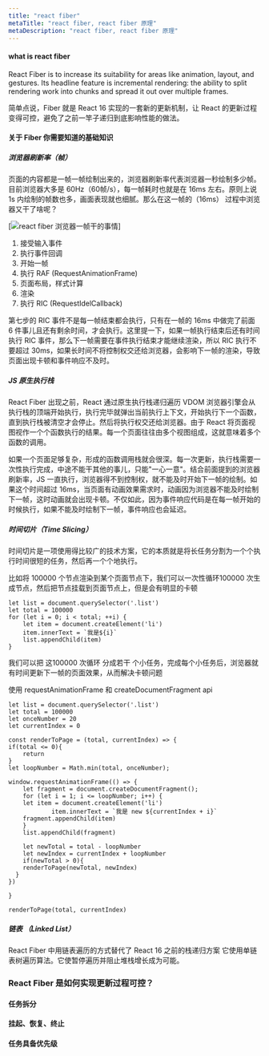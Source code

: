 ```yaml
---
title: "react fiber"
metaTitle: "react fiber, react fiber 原理"
metaDescription: "react fiber, react fiber 原理"
---
```


#### what is react fiber

React Fiber is to increase its suitability for areas like animation, layout, and gestures. Its headline feature is incremental rendering: the ability to split rendering work into chunks and spread it out over multiple frames.

简单点说，Fiber 就是 React 16 实现的一套新的更新机制，让 React 的更新过程变得可控，避免了之前一竿子递归到底影响性能的做法。


#### 关于 Fiber 你需要知道的基础知识
##### 浏览器刷新率（帧）
页面的内容都是一帧一帧绘制出来的，浏览器刷新率代表浏览器一秒绘制多少帧。目前浏览器大多是 60Hz（60帧/s），每一帧耗时也就是在 16ms 左右。原则上说 1s 内绘制的帧数也多，画面表现就也细腻。那么在这一帧的（16ms） 过程中浏览器又干了啥呢？

[![react fiber 浏览器一帧干的事情](https://raw.githubusercontent.com/Boytobeaman/learnnote.site/master/static/documents/images/life-of-a-frame.png)]

1. 接受输入事件
1. 执行事件回调
1. 开始一帧
1. 执行 RAF (RequestAnimationFrame)
1. 页面布局，样式计算
1. 渲染
1. 执行 RIC (RequestIdelCallback)

第七步的 RIC 事件不是每一帧结束都会执行，只有在一帧的 16ms 中做完了前面 6 件事儿且还有剩余时间，才会执行。这里提一下，如果一帧执行结束后还有时间执行 RIC 事件，那么下一帧需要在事件执行结束才能继续渲染，所以 RIC 执行不要超过 30ms，如果长时间不将控制权交还给浏览器，会影响下一帧的渲染，导致页面出现卡顿和事件响应不及时。


##### JS 原生执行栈
React Fiber 出现之前，React 通过原生执行栈递归遍历 VDOM
浏览器引擎会从执行栈的顶端开始执行，执行完毕就弹出当前执行上下文，开始执行下一个函数，直到执行栈被清空才会停止。然后将执行权交还给浏览器。由于 React 将页面视图视作一个个函数执行的结果。每一个页面往往由多个视图组成，这就意味着多个函数的调用。

如果一个页面足够复杂，形成的函数调用栈就会很深。每一次更新，执行栈需要一次性执行完成，中途不能干其他的事儿，只能"一心一意"。结合前面提到的浏览器刷新率，JS 一直执行，浏览器得不到控制权，就不能及时开始下一帧的绘制。如果这个时间超过 16ms，当页面有动画效果需求时，动画因为浏览器不能及时绘制下一帧，这时动画就会出现卡顿。不仅如此，因为事件响应代码是在每一帧开始的时候执行，如果不能及时绘制下一帧，事件响应也会延迟。

##### 时间切片（Time Slicing）
时间切片是一项使用得比较广的技术方案，它的本质就是将长任务分割为一个个执行时间很短的任务，然后再一个个地执行。

比如将 100000 个节点渲染到某个页面节点下，我们可以一次性循环100000 次生成节点，然后把节点挂载到页面节点上，但是会有明显的卡顿
```
let list = document.querySelector('.list')
let total = 100000
for (let i = 0; i < total; ++i) {
    let item = document.createElement('li')
    item.innerText = `我是${i}`
    list.appendChild(item)
}
```

我们可以把 这100000 次循环 分成若干 个小任务，完成每个小任务后，浏览器就有时间更新下一帧的页面效果，从而解决卡顿问题

使用 requestAnimationFrame 和 createDocumentFragment api
```
let list = document.querySelector('.list')
let total = 100000
let onceNumber = 20
let currentIndex = 0

const renderToPage = (total, currentIndex) => {
if(total <= 0){
    return
}
let loopNumber = Math.min(total, onceNumber);

window.requestAnimationFrame(() => {
    let fragment = document.createDocumentFragment();
    for (let i = 1; i <= loopNumber; i++) {
    let item = document.createElement('li')
            item.innerText = `我是 new ${currentIndex + i}`
    fragment.appendChild(item)
    }
    list.appendChild(fragment)

    let newTotal = total - loopNumber
    let newIndex = currentIndex + loopNumber
    if(newTotal > 0){
    renderToPage(newTotal, newIndex)
  }
})

}

renderToPage(total, currentIndex)
```

##### 链表 （Linked List）
React Fiber 中用链表遍历的方式替代了 React 16 之前的栈递归方案
它使用单链表树遍历算法。它使暂停遍历并阻止堆栈增长成为可能。

### React Fiber 是如何实现更新过程可控？

#### 任务拆分
#### 挂起、恢复、终止
#### 任务具备优先级